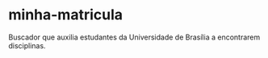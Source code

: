 # minha-matricula
Buscador que auxilia estudantes da Universidade de Brasília a encontrarem disciplinas.
